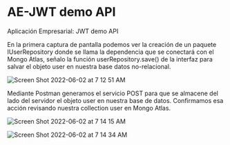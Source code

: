 # AE-JWT demo API
Aplicación Empresarial: JWT demo API

En la primera captura de pantalla podemos ver la creación de un paquete IUserRepository donde se llama la dependencia que se conectará con el Mongo Atlas, señalo la función userRepository.save() de la interfaz para salvar el objeto user en nuestra base datos no-relacional.

![Screen Shot 2022-06-02 at 7 12 51 AM](https://user-images.githubusercontent.com/90350943/171627159-91d9012b-a156-4ef1-a628-9263a2f51441.png)

Mediante Postman generamos el servicio POST para que se almacene del lado del servidor el objeto user en nuestra base de datos. Confirmamos esa acción revisando nuestra collection user en Mongo Atlas.

![Screen Shot 2022-06-02 at 7 14 15 AM](https://user-images.githubusercontent.com/90350943/171628428-c0845ecb-0e83-456b-a8f8-a775d5cee2f3.png)

![Screen Shot 2022-06-02 at 7 14 34 AM](https://user-images.githubusercontent.com/90350943/171628522-bd0ce2c2-6800-4e72-ac68-178380845d92.png)

